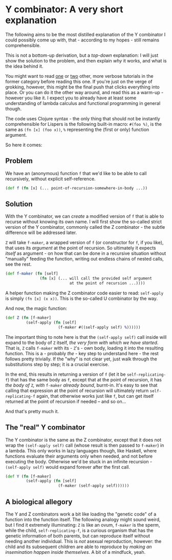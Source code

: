 Y combinator: A very short explanation
===

The following aims to be the most distilled explanation of the Y combinator I
could possibly come up with, that - according to my hopes - still remains
comprehensible.

This is not a bottom-up derivation, but a _top-down_ explanation: I will just
show the solution to the problem, and then explain _why_ it works, and what is
the idea behind it.

You might want to read
[one](http://blog.tomtung.com/2012/10/yet-another-y-combinator-tutorial/) or
[two](https://www.cs.toronto.edu/~david/courses/csc324_w15/extra/ycomb.html)
other, more verbose tutorials in the former category before reading this one. If
you're just on the verge of grokking, however, this might be the final push that
clicks everything into place. Or you can do it the other way around, and read
this as a warm-up - however you like it. I expect you to already have at least
some understanding of lambda calculus and functional programming in general
though.

The code uses Clojure syntax - the only thing that should not be instantly
comprehensible for Lispers is the following built-in macro: `#(foo %)`, is the
same as `(fn [x] (foo x))`, `%` representing the (first or only) function
argument.

So here it comes:

Problem
---
We have an (anonymous) function `f` that we'd like to be able to call
recursively, without explicit self-reference.

```clojure
(def f (fn [x] (... point-of-recursion-somewhere-in-body ...))
```

Solution
---
With the Y combinator, we can _create_ a modified version of `f` that is able to
recurse without knowing its own name. I will first show the so-called strict
version of the Y combinator, commonly called the Z combinator - the subtle
difference will be addressed later. 

`Z` will take `f-maker`, a wrapped version of `f` (or constructor for `f`, if
you like), that uses its _argument_ at the point of recursion. So ultimately it
expects _itself_ as argument - on how that can be done in a recursive situation
without "manually" feeding the function, writing out endless chains of nested
calls, see the rest.

```clojure
(def f-maker (fn [self]
               (fn [x] (... will call the provided self argument
                            at the point of recursion ...))))
```

A helper function making the Z combinator code easier to read: `self-apply` is
simply `(fn [x] (x x))`. This is the so-called U combinator by the way.

And now, the magic function:

```clojure
(def Z (fn [f-maker]
         (self-apply (fn [self]
                       (f-maker #((self-apply self) %))))))
```

The important thing to note here is that the `(self-apply self)` call inside
will expand to the body of `Z` itself, _the very form with which we have
started_. That is, `Z` calls `f-maker` with its - `Z`'s - own body, loading it
into the resulting function. This is a - probably _the_ - key step to understand
here - the rest follows pretty trivially. If the "why" is not clear yet, just
walk through the substitutions step by step; it is a crucial exercise.

In the end, this results in returning a version of `f` (let it be
`self-replicating-f`) that has the same body as `f`, except that at the point of
recursion, it has _the body of_ `Z`_, with_ `f-maker` _already bound_,
burnt-in. It's easy to see that calling that expression at the point of
recursion will ultimately return `self-replicating-f` again, that otherwise
works just like `f`, but can get itself returned at the point of recursion if
needed – and so on...

And that's pretty much it.

The "real" Y combinator
---

The Y combinator is the same as the Z combinator, except that it does not wrap
the `(self-apply self)` call (whose result is then passed to `f-maker`) in a
lambda. This only works in lazy languages though, like Haskell, where functions
evaluate their arguments only when needed, and not before executing the body.
Otherwise we'd be stuck in an infinite recursion - `(self-apply self)` would
expand forever after the first call.

```clojure
(def Y (fn [f-maker]
         (self-apply (fn [self]
                       (f-maker (self-apply self))))))
```

A biological allegory
---
The Y and Z combinators work a bit like loading the "genetic code" of a
function into the function itself. The following analogy might sound weird, but
I find it extremely illuminating: `Z` is like an ovum, `f-maker` is the sperm,
while the child, `self-replicating-f`, is a curious organism that has the
genetic information of both parents, but can reproduce itself without needing
another individual. This is _not_ asexual reproduction, however: the child and
its subsequent children are able to reproduce by _making an insemination happen
inside themselves_. A bit of a mindfuck, yeah.

